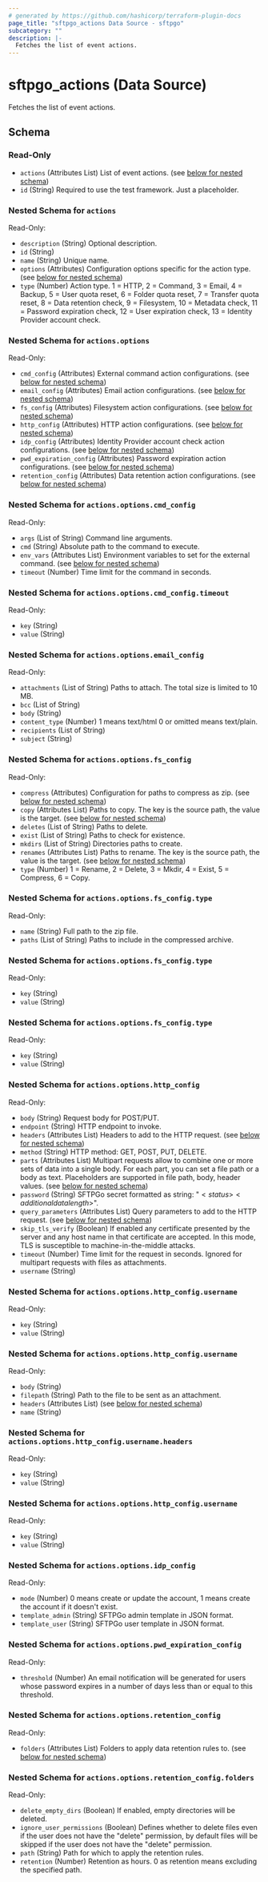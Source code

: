 ```yaml
---
# generated by https://github.com/hashicorp/terraform-plugin-docs
page_title: "sftpgo_actions Data Source - sftpgo"
subcategory: ""
description: |-
  Fetches the list of event actions.
---
```


# sftpgo_actions (Data Source)

Fetches the list of event actions.



<!-- schema generated by tfplugindocs -->
## Schema

### Read-Only

- `actions` (Attributes List) List of event actions. (see [below for nested schema](#nestedatt--actions))
- `id` (String) Required to use the test framework. Just a placeholder.

<a id="nestedatt--actions"></a>
### Nested Schema for `actions`

Read-Only:

- `description` (String) Optional description.
- `id` (String)
- `name` (String) Unique name.
- `options` (Attributes) Configuration options specific for the action type. (see [below for nested schema](#nestedatt--actions--options))
- `type` (Number) Action type. 1 = HTTP, 2 = Command, 3 = Email, 4 = Backup, 5 = User quota reset, 6 = Folder quota reset, 7 = Transfer quota reset, 8 = Data retention check, 9 = Filesystem, 10 = Metadata check, 11 = Password expiration check, 12 = User expiration check, 13 = Identity Provider account check.

<a id="nestedatt--actions--options"></a>
### Nested Schema for `actions.options`

Read-Only:

- `cmd_config` (Attributes) External command action configurations. (see [below for nested schema](#nestedatt--actions--options--cmd_config))
- `email_config` (Attributes) Email action configurations. (see [below for nested schema](#nestedatt--actions--options--email_config))
- `fs_config` (Attributes) Filesystem action configurations. (see [below for nested schema](#nestedatt--actions--options--fs_config))
- `http_config` (Attributes) HTTP action configurations. (see [below for nested schema](#nestedatt--actions--options--http_config))
- `idp_config` (Attributes) Identity Provider account check action configurations. (see [below for nested schema](#nestedatt--actions--options--idp_config))
- `pwd_expiration_config` (Attributes) Password expiration action configurations. (see [below for nested schema](#nestedatt--actions--options--pwd_expiration_config))
- `retention_config` (Attributes) Data retention action configurations. (see [below for nested schema](#nestedatt--actions--options--retention_config))

<a id="nestedatt--actions--options--cmd_config"></a>
### Nested Schema for `actions.options.cmd_config`

Read-Only:

- `args` (List of String) Command line arguments.
- `cmd` (String) Absolute path to the command to execute.
- `env_vars` (Attributes List) Environment variables to set for the external command. (see [below for nested schema](#nestedatt--actions--options--cmd_config--env_vars))
- `timeout` (Number) Time limit for the command in seconds.

<a id="nestedatt--actions--options--cmd_config--env_vars"></a>
### Nested Schema for `actions.options.cmd_config.timeout`

Read-Only:

- `key` (String)
- `value` (String)



<a id="nestedatt--actions--options--email_config"></a>
### Nested Schema for `actions.options.email_config`

Read-Only:

- `attachments` (List of String) Paths to attach. The total size is limited to 10 MB.
- `bcc` (List of String)
- `body` (String)
- `content_type` (Number) 1 means text/html 0 or omitted means text/plain.
- `recipients` (List of String)
- `subject` (String)


<a id="nestedatt--actions--options--fs_config"></a>
### Nested Schema for `actions.options.fs_config`

Read-Only:

- `compress` (Attributes) Configuration for paths to compress as zip. (see [below for nested schema](#nestedatt--actions--options--fs_config--compress))
- `copy` (Attributes List) Paths to copy. The key is the source path, the value is the target. (see [below for nested schema](#nestedatt--actions--options--fs_config--copy))
- `deletes` (List of String) Paths to delete.
- `exist` (List of String) Paths to check for existence.
- `mkdirs` (List of String) Directories paths to create.
- `renames` (Attributes List) Paths to rename. The key is the source path, the value is the target. (see [below for nested schema](#nestedatt--actions--options--fs_config--renames))
- `type` (Number) 1 = Rename, 2 = Delete, 3 = Mkdir, 4 = Exist, 5 = Compress, 6 = Copy.

<a id="nestedatt--actions--options--fs_config--compress"></a>
### Nested Schema for `actions.options.fs_config.type`

Read-Only:

- `name` (String) Full path to the zip file.
- `paths` (List of String) Paths to include in the compressed archive.


<a id="nestedatt--actions--options--fs_config--copy"></a>
### Nested Schema for `actions.options.fs_config.type`

Read-Only:

- `key` (String)
- `value` (String)


<a id="nestedatt--actions--options--fs_config--renames"></a>
### Nested Schema for `actions.options.fs_config.type`

Read-Only:

- `key` (String)
- `value` (String)



<a id="nestedatt--actions--options--http_config"></a>
### Nested Schema for `actions.options.http_config`

Read-Only:

- `body` (String) Request body for POST/PUT.
- `endpoint` (String) HTTP endpoint to invoke.
- `headers` (Attributes List) Headers to add to the HTTP request. (see [below for nested schema](#nestedatt--actions--options--http_config--headers))
- `method` (String) HTTP method: GET, POST, PUT, DELETE.
- `parts` (Attributes List) Multipart requests allow to combine one or more sets of data into a single body. For each part, you can set a file path or a body as text. Placeholders are supported in file path, body, header values. (see [below for nested schema](#nestedatt--actions--options--http_config--parts))
- `password` (String) SFTPGo secret formatted as string: "$<status>$<key>$<additional data length>$<additional data><payload>".
- `query_parameters` (Attributes List) Query parameters to add to the HTTP request. (see [below for nested schema](#nestedatt--actions--options--http_config--query_parameters))
- `skip_tls_verify` (Boolean) If enabled any certificate presented by the server and any host name in that certificate are accepted. In this mode, TLS is susceptible to machine-in-the-middle attacks.
- `timeout` (Number) Time limit for the request in seconds. Ignored for multipart requests with files as attachments.
- `username` (String)

<a id="nestedatt--actions--options--http_config--headers"></a>
### Nested Schema for `actions.options.http_config.username`

Read-Only:

- `key` (String)
- `value` (String)


<a id="nestedatt--actions--options--http_config--parts"></a>
### Nested Schema for `actions.options.http_config.username`

Read-Only:

- `body` (String)
- `filepath` (String) Path to the file to be sent as an attachment.
- `headers` (Attributes List) (see [below for nested schema](#nestedatt--actions--options--http_config--username--headers))
- `name` (String)

<a id="nestedatt--actions--options--http_config--username--headers"></a>
### Nested Schema for `actions.options.http_config.username.headers`

Read-Only:

- `key` (String)
- `value` (String)



<a id="nestedatt--actions--options--http_config--query_parameters"></a>
### Nested Schema for `actions.options.http_config.username`

Read-Only:

- `key` (String)
- `value` (String)



<a id="nestedatt--actions--options--idp_config"></a>
### Nested Schema for `actions.options.idp_config`

Read-Only:

- `mode` (Number) 0 means create or update the account, 1 means create the account if it doesn't exist.
- `template_admin` (String) SFTPGo admin template in JSON format.
- `template_user` (String) SFTPGo user template in JSON format.


<a id="nestedatt--actions--options--pwd_expiration_config"></a>
### Nested Schema for `actions.options.pwd_expiration_config`

Read-Only:

- `threshold` (Number) An email notification will be generated for users whose password expires in a number of days less than or equal to this threshold.


<a id="nestedatt--actions--options--retention_config"></a>
### Nested Schema for `actions.options.retention_config`

Read-Only:

- `folders` (Attributes List) Folders to apply data retention rules to. (see [below for nested schema](#nestedatt--actions--options--retention_config--folders))

<a id="nestedatt--actions--options--retention_config--folders"></a>
### Nested Schema for `actions.options.retention_config.folders`

Read-Only:

- `delete_empty_dirs` (Boolean) If enabled, empty directories will be deleted.
- `ignore_user_permissions` (Boolean) Defines whether to delete files even if the user does not have the "delete" permission, by default files will be skipped if the user does not have the "delete" permission.
- `path` (String) Path for which to apply the retention rules.
- `retention` (Number) Retention as hours. 0 as retention means excluding the specified path.
